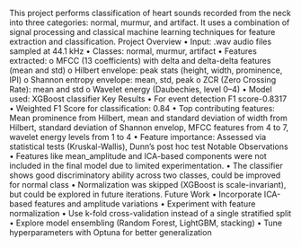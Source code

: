 This project performs classification of heart sounds recorded from the neck into three categories: normal, murmur, and artifact. It uses a combination of signal processing and classical machine learning techniques for feature extraction and classification.
Project Overview
•	Input: .wav audio files sampled at 44.1 kHz
•	Classes: normal, murmur, artifact
•	Features extracted:
o	MFCC (13 coefficients) with delta and delta-delta features (mean and std)
o	Hilbert envelope: peak stats (height, width, prominence, IPI)
o	Shannon entropy envelope: mean, std, peak
o	ZCR (Zero Crossing Rate): mean and std
o	Wavelet energy (Daubechies, level 0–4)
•	Model used: XGBoost classifier
Key Results
•	For event detection F1 score-0.8317 
•	Weighted F1 Score for classification: 0.84
•	Top contributing features: Mean prominence from Hilbert, mean and standard deviation of width from Hilbert, standard deviation of Shannon envelop, MFCC features from 4 to 7, wavelet energy levels from 1 to 4 
•	Feature importance: Assessed via statistical tests (Kruskal-Wallis), Dunn’s post hoc test
Notable Observations
•	Features like mean_amplitude and ICA-based components were not included in the final model due to limited experimentation.
•	The classifier shows good discriminatory ability across two classes, could be improved for normal class 
•	Normalization was skipped (XGBoost is scale-invariant), but could be explored in future iterations.
Future Work
•	Incorporate ICA-based features and amplitude variations
•	Experiment with feature normalization
•	Use k-fold cross-validation instead of a single stratified split
•	Explore model ensembling (Random Forest, LightGBM, stacking)
•	Tune hyperparameters with Optuna for better generalization


